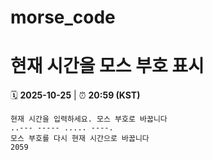 # morse_code
# 현재 시간을 모스 부호 표시
<!-- MORSE_TIME_START -->
🗓️ **2025-10-25** | ⏰ **20:59 (KST)**

```
현재 시간을 입력하세요. 모스 부호로 바꿉니다
..--- ----- ..... ----.
모스 부호를 다시 현재 시간으로 바꿉니다
2059
```
<!-- MORSE_TIME_END -->
